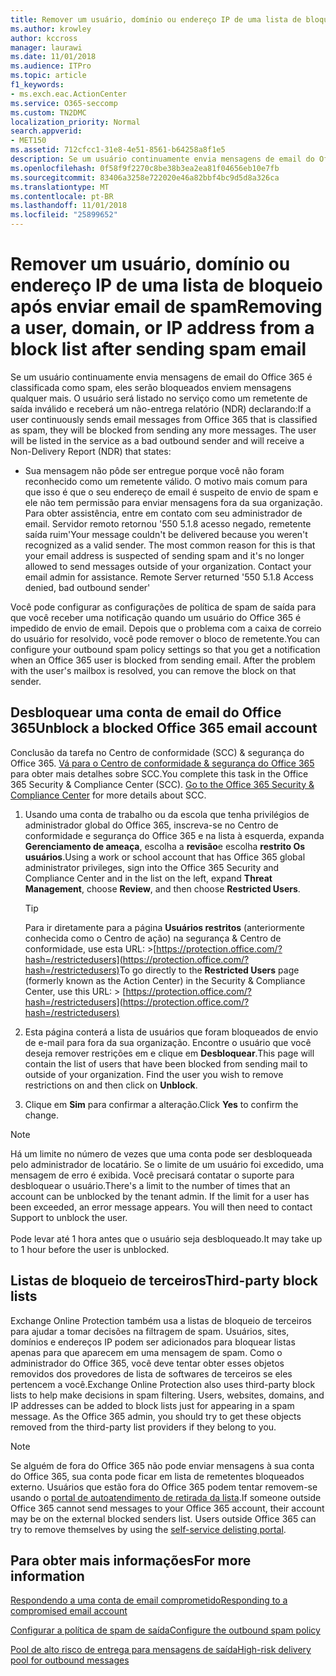 ```yaml
---
title: Remover um usuário, domínio ou endereço IP de uma lista de bloqueio após enviar email de spam
ms.author: krowley
author: kccross
manager: laurawi
ms.date: 11/01/2018
ms.audience: ITPro
ms.topic: article
f1_keywords:
- ms.exch.eac.ActionCenter
ms.service: O365-seccomp
ms.custom: TN2DMC
localization_priority: Normal
search.appverid:
- MET150
ms.assetid: 712cfcc1-31e8-4e51-8561-b64258a8f1e5
description: Se um usuário continuamente envia mensagens de email do Office 365 é classificada como spam, eles serão bloqueados enviem mensagens qualquer mais.
ms.openlocfilehash: 0f58f9f2270c8be38b3ea2ea81f04656eb10e7fb
ms.sourcegitcommit: 83406a3258e722020e46a82bbf4bc9d5d8a326ca
ms.translationtype: MT
ms.contentlocale: pt-BR
ms.lasthandoff: 11/01/2018
ms.locfileid: "25899652"
---
```

# <a name="removing-a-user-domain-or-ip-address-from-a-block-list-after-sending-spam-email"></a><span data-ttu-id="386c7-103">Remover um usuário, domínio ou endereço IP de uma lista de bloqueio após enviar email de spam</span><span class="sxs-lookup"><span data-stu-id="386c7-103">Removing a user, domain, or IP address from a block list after sending spam email</span></span>

<span data-ttu-id="386c7-p101">Se um usuário continuamente envia mensagens de email do Office 365 é classificada como spam, eles serão bloqueados enviem mensagens qualquer mais. O usuário será listado no serviço como um remetente de saída inválido e receberá um não-entrega relatório (NDR) declarando:</span><span class="sxs-lookup"><span data-stu-id="386c7-p101">If a user continuously sends email messages from Office 365 that is classified as spam, they will be blocked from sending any more messages. The user will be listed in the service as a bad outbound sender and will receive a Non-Delivery Report (NDR) that states:</span></span>

- <span data-ttu-id="386c7-p102">Sua mensagem não pôde ser entregue porque você não foram reconhecido como um remetente válido. O motivo mais comum para que isso é que o seu endereço de email é suspeito de envio de spam e ele não tem permissão para enviar mensagens fora da sua organização. Para obter assistência, entre em contato com seu administrador de email.  Servidor remoto retornou '550 5.1.8 acesso negado, remetente saída ruim'</span><span class="sxs-lookup"><span data-stu-id="386c7-p102">Your message couldn't be delivered because you weren't recognized as a valid sender. The most common reason for this is that your email address is suspected of sending spam and it's no longer allowed to send messages outside of your organization. Contact your email admin for assistance.  Remote Server returned '550 5.1.8 Access denied, bad outbound sender'</span></span>

<span data-ttu-id="386c7-p103">Você pode configurar as configurações de política de spam de saída para que você receber uma notificação quando um usuário do Office 365 é impedido de envio de email. Depois que o problema com a caixa de correio do usuário for resolvido, você pode remover o bloco de remetente.</span><span class="sxs-lookup"><span data-stu-id="386c7-p103">You can configure your outbound spam policy settings so that you get a notification when an Office 365 user is blocked from sending email. After the problem with the user's mailbox is resolved, you can remove the block on that sender.</span></span>
  
## <a name="unblock-a-blocked-office-365-email-account"></a><span data-ttu-id="386c7-112">Desbloquear uma conta de email do Office 365</span><span class="sxs-lookup"><span data-stu-id="386c7-112">Unblock a blocked Office 365 email account</span></span>

<span data-ttu-id="386c7-p104">Conclusão da tarefa no Centro de conformidade (SCC) & segurança do Office 365. [Vá para o Centro de conformidade & segurança do Office 365](go-to-the-securitycompliance-center.md) para obter mais detalhes sobre SCC.</span><span class="sxs-lookup"><span data-stu-id="386c7-p104">You complete this task in the Office 365 Security & Compliance Center (SCC). [Go to the Office 365 Security & Compliance Center](go-to-the-securitycompliance-center.md) for more details about SCC.</span></span>

1. <span data-ttu-id="386c7-115">Usando uma conta de trabalho ou da escola que tenha privilégios de administrador global do Office 365, inscreva-se no Centro de conformidade e segurança do Office 365 e na lista à esquerda, expanda **Gerenciamento de ameaça**, escolha a **revisão**e escolha **restrito Os usuários**.</span><span class="sxs-lookup"><span data-stu-id="386c7-115">Using a work or school account that has Office 365 global administrator privileges, sign into the Office 365 Security and Compliance Center and in the list on the left, expand **Threat Management**, choose **Review**, and then choose **Restricted Users**.</span></span>
    
    > [!TIP]
    > <span data-ttu-id="386c7-116">Para ir diretamente para a página **Usuários restritos** (anteriormente conhecida como o Centro de ação) na segurança &amp; Centro de conformidade, use esta URL: >[https://protection.office.com/?hash=/restrictedusers](https://protection.office.com/?hash=/restrictedusers)</span><span class="sxs-lookup"><span data-stu-id="386c7-116">To go directly to the **Restricted Users** page (formerly known as the Action Center) in the Security &amp; Compliance Center, use this URL: > [https://protection.office.com/?hash=/restrictedusers](https://protection.office.com/?hash=/restrictedusers)</span></span>

2. <span data-ttu-id="386c7-p105">Esta página conterá a lista de usuários que foram bloqueados de envio de e-mail para fora da sua organização.  Encontre o usuário que você deseja remover restrições em e clique em **Desbloquear**.</span><span class="sxs-lookup"><span data-stu-id="386c7-p105">This page will contain the list of users that have been blocked from sending mail to outside of your organization.  Find the user you wish to remove restrictions on and then click on **Unblock**.</span></span>

3. <span data-ttu-id="386c7-119">Clique em **Sim** para confirmar a alteração.</span><span class="sxs-lookup"><span data-stu-id="386c7-119">Click **Yes** to confirm the change.</span></span> 
    
> [!NOTE]
> <span data-ttu-id="386c7-p106">Há um limite no número de vezes que uma conta pode ser desbloqueada pelo administrador de locatário. Se o limite de um usuário foi excedido, uma mensagem de erro é exibida. Você precisará contatar o suporte para desbloquear o usuário.</span><span class="sxs-lookup"><span data-stu-id="386c7-p106">There's a limit to the number of times that an account can be unblocked by the tenant admin. If the limit for a user has been exceeded, an error message appears. You will then need to contact Support to unblock the user.</span></span></br></br> <span data-ttu-id="386c7-122">Pode levar até 1 hora antes que o usuário seja desbloqueado.</span><span class="sxs-lookup"><span data-stu-id="386c7-122">It may take up to 1 hour before the user is unblocked.</span></span>
  
## <a name="third-party-block-lists"></a><span data-ttu-id="386c7-123">Listas de bloqueio de terceiros</span><span class="sxs-lookup"><span data-stu-id="386c7-123">Third-party block lists</span></span>

<span data-ttu-id="386c7-p107">Exchange Online Protection também usa a listas de bloqueio de terceiros para ajudar a tomar decisões na filtragem de spam. Usuários, sites, domínios e endereços IP podem ser adicionados para bloquear listas apenas para que aparecem em uma mensagem de spam. Como o administrador do Office 365, você deve tentar obter esses objetos removidos dos provedores de lista de softwares de terceiros se eles pertencem a você.</span><span class="sxs-lookup"><span data-stu-id="386c7-p107">Exchange Online Protection also uses third-party block lists to help make decisions in spam filtering. Users, websites, domains, and IP addresses can be added to block lists just for appearing in a spam message. As the Office 365 admin, you should try to get these objects removed from the third-party list providers if they belong to you.</span></span>

> [!NOTE]
> <span data-ttu-id="386c7-p108">Se alguém de fora do Office 365 não pode enviar mensagens à sua conta do Office 365, sua conta pode ficar em lista de remetentes bloqueados externo. Usuários que estão fora do Office 365 podem tentar removem-se usando o [portal de autoatendimento de retirada da lista](https://docs.microsoft.com/en-us/office365/SecurityCompliance/use-the-delist-portal-to-remove-yourself-from-the-office-365-blocked-senders-lis).</span><span class="sxs-lookup"><span data-stu-id="386c7-p108">If someone outside Office 365 cannot send messages to your Office 365 account, their account may be on the external blocked senders list. Users outside Office 365 can try to remove themselves by using the [self-service delisting portal](https://docs.microsoft.com/en-us/office365/SecurityCompliance/use-the-delist-portal-to-remove-yourself-from-the-office-365-blocked-senders-lis).</span></span> 

## <a name="for-more-information"></a><span data-ttu-id="386c7-129">Para obter mais informações</span><span class="sxs-lookup"><span data-stu-id="386c7-129">For more information</span></span>

[<span data-ttu-id="386c7-130">Respondendo a uma conta de email comprometido</span><span class="sxs-lookup"><span data-stu-id="386c7-130">Responding to a compromised email account</span></span>](responding-to-a-compromised-email-account.md)

[<span data-ttu-id="386c7-131">Configurar a política de spam de saída</span><span class="sxs-lookup"><span data-stu-id="386c7-131">Configure the outbound spam policy</span></span>](configure-the-outbound-spam-policy.md)
  
[<span data-ttu-id="386c7-132">Pool de alto risco de entrega para mensagens de saída</span><span class="sxs-lookup"><span data-stu-id="386c7-132">High-risk delivery pool for outbound messages</span></span>](high-risk-delivery-pool-for-outbound-messages.md)

  

  

